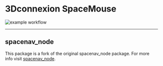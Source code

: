 # 3Dconnexion SpaceMouse #

![example workflow](https://nsk126/SpaceMousePro/actions/workflows/main.yml/badge.svg)

---
## spacenav_node

This package is a fork of the original spacenav_node package.
For more info visit [spacenav_node](http://wiki.ros.org/spacenav_node).
